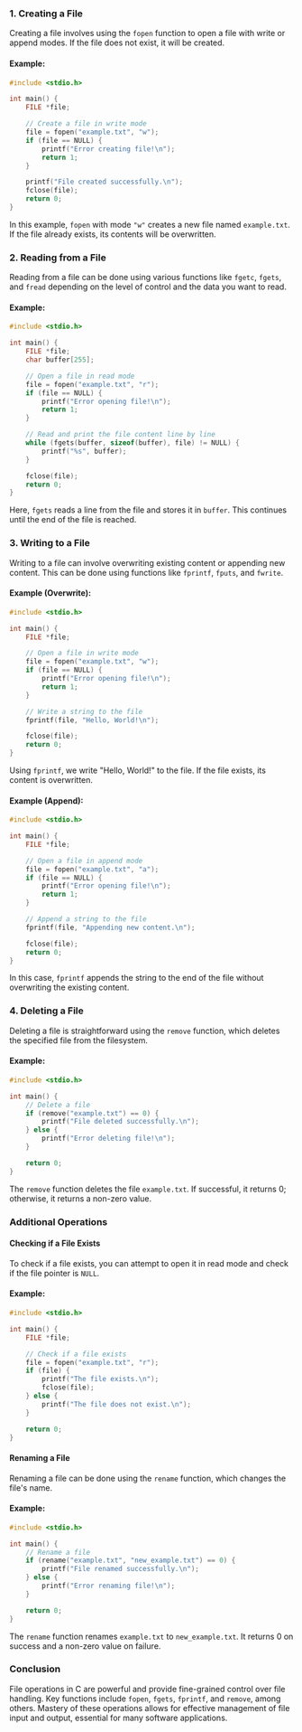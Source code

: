 
### 1. Creating a File
Creating a file involves using the `fopen` function to open a file with write or append modes. If the file does not exist, it will be created.

#### Example:
```c
#include <stdio.h>

int main() {
    FILE *file;

    // Create a file in write mode
    file = fopen("example.txt", "w");
    if (file == NULL) {
        printf("Error creating file!\n");
        return 1;
    }

    printf("File created successfully.\n");
    fclose(file);
    return 0;
}
```
In this example, `fopen` with mode `"w"` creates a new file named `example.txt`. If the file already exists, its contents will be overwritten.

### 2. Reading from a File
Reading from a file can be done using various functions like `fgetc`, `fgets`, and `fread` depending on the level of control and the data you want to read.

#### Example:
```c
#include <stdio.h>

int main() {
    FILE *file;
    char buffer[255];

    // Open a file in read mode
    file = fopen("example.txt", "r");
    if (file == NULL) {
        printf("Error opening file!\n");
        return 1;
    }

    // Read and print the file content line by line
    while (fgets(buffer, sizeof(buffer), file) != NULL) {
        printf("%s", buffer);
    }

    fclose(file);
    return 0;
}
```
Here, `fgets` reads a line from the file and stores it in `buffer`. This continues until the end of the file is reached.

### 3. Writing to a File
Writing to a file can involve overwriting existing content or appending new content. This can be done using functions like `fprintf`, `fputs`, and `fwrite`.

#### Example (Overwrite):
```c
#include <stdio.h>

int main() {
    FILE *file;

    // Open a file in write mode
    file = fopen("example.txt", "w");
    if (file == NULL) {
        printf("Error opening file!\n");
        return 1;
    }

    // Write a string to the file
    fprintf(file, "Hello, World!\n");

    fclose(file);
    return 0;
}
```
Using `fprintf`, we write "Hello, World!" to the file. If the file exists, its content is overwritten.

#### Example (Append):
```c
#include <stdio.h>

int main() {
    FILE *file;

    // Open a file in append mode
    file = fopen("example.txt", "a");
    if (file == NULL) {
        printf("Error opening file!\n");
        return 1;
    }

    // Append a string to the file
    fprintf(file, "Appending new content.\n");

    fclose(file);
    return 0;
}
```
In this case, `fprintf` appends the string to the end of the file without overwriting the existing content.

### 4. Deleting a File
Deleting a file is straightforward using the `remove` function, which deletes the specified file from the filesystem.

#### Example:
```c
#include <stdio.h>

int main() {
    // Delete a file
    if (remove("example.txt") == 0) {
        printf("File deleted successfully.\n");
    } else {
        printf("Error deleting file!\n");
    }

    return 0;
}
```
The `remove` function deletes the file `example.txt`. If successful, it returns 0; otherwise, it returns a non-zero value.

### Additional Operations

#### Checking if a File Exists
To check if a file exists, you can attempt to open it in read mode and check if the file pointer is `NULL`.

#### Example:
```c
#include <stdio.h>

int main() {
    FILE *file;

    // Check if a file exists
    file = fopen("example.txt", "r");
    if (file) {
        printf("The file exists.\n");
        fclose(file);
    } else {
        printf("The file does not exist.\n");
    }

    return 0;
}
```

#### Renaming a File
Renaming a file can be done using the `rename` function, which changes the file's name.

#### Example:
```c
#include <stdio.h>

int main() {
    // Rename a file
    if (rename("example.txt", "new_example.txt") == 0) {
        printf("File renamed successfully.\n");
    } else {
        printf("Error renaming file!\n");
    }

    return 0;
}
```
The `rename` function renames `example.txt` to `new_example.txt`. It returns 0 on success and a non-zero value on failure.

### Conclusion
File operations in C are powerful and provide fine-grained control over file handling. Key functions include `fopen`, `fgets`, `fprintf`, and `remove`, among others. Mastery of these operations allows for effective management of file input and output, essential for many software applications.
